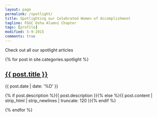 ```yaml
---
layout: page
permalink: /spotlight/
title: Spotlighting our Celebrated Women of Accomplishment
tagline: FGGC Osha Alumni Chapter
tags: [profile]
modified: 5-9-2015
comments: true
---
```


Check out all our spotlight articles


  {% for post in site.categories.spotlight %}
  <h2><a href="{{ site.url }}{{ post.url }}" title="{{ post.title }}">{{ post.title }}</a></h2>
  <p>{{ post.date | date: '%D' }} </p>
  <p>{% if post.description %}{{ post.description }}{% else %}{{ post.content | strip_html | strip_newlines | truncate: 120 }}{% endif %}</p>
  {% endfor %}